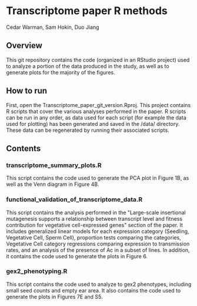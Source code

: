 # Transcriptome paper R methods
Cedar Warman, Sam Hokin, Duo Jiang

## Overview
This git repository contains the code (organized in an RStudio project) used to analyze a portion of the data produced in the study, as well as to generate plots for the majority of the figures.

## How to run
First, open the Transcriptome_paper_git_version.Rproj. This project contains R scripts that cover the various analyses performed in the paper. R scripts can be run in any order, as data used for each script (for example the data used for plotting) has been generated and saved in the /data/ directory. These data can be regenerated by running their associated scripts.

## Contents
### transcriptome_summary_plots.R
This script contains the code used to generate the PCA plot in Figure 1B, as well as the Venn diagram in Figure 4B.

### functional_validation_of_transcriptome_data.R
This script contains the analysis performed in the "Large-scale insertional mutagenesis supports a relationship between transcript level and fitness contribution for vegetative cell-expressed genes" section of the paper. It includes generalized linear models for each expression category (Seedling, Vegetative Cell, Sperm Cell), proportion tests comparing the categories, Vegetative Cell category regressions comparing expression to transmission rates, and an analysis of the presence of Ac in a subset of lines. In addition, it contains the code used to generate the plots in Figure 6.

### gex2_phenotyping.R
This script contains the code used to analyze to gex2 phenotypes, including small seed counts and empty ear area. It also contains the code used to generate the plots in Figures 7E and S5.

